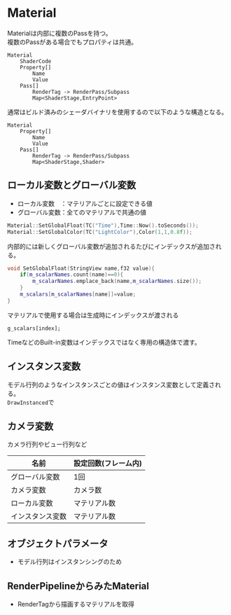 ﻿# Material

Materialは内部に複数のPassを持つ。  
複数のPassがある場合でもプロパティは共通。

```
Material
	ShaderCode
	Property[]
		Name
		Value
	Pass[]
		RenderTag -> RenderPass/Subpass
		Map<ShaderStage,EntryPoint>

```
通常はビルド済みのシェーダバイナリを使用するので以下のような構造となる。
```
Material
	Property[]
		Name
		Value
	Pass[]
		RenderTag -> RenderPass/Subpass
		Map<ShaderStage,Shader>
```

## ローカル変数とグローバル変数
* ローカル変数　：マテリアルごとに設定できる値
* グローバル変数：全てのマテリアルで共通の値
```cpp
Material::SetGlobalFloat(TC("Time"),Time::Now().toSeconds());
Material::SetGlobalColor(TC("LightColor"),Color(1,1,0.8f));
```
内部的には新しくグローバル変数が追加されるたびにインデックスが追加される。
```cpp
void SetGlobalFloat(StringView name,f32 value){
	if(m_scalarNames.count(name)==0){
		m_scalarNames.emplace_back(name,m_scalarNames.size());
	}
	m_scalars[m_scalarNames[name]]=value;
}
```
マテリアルで使用する場合は生成時にインデックスが渡される
```hlsl
g_scalars[index];
```
TimeなどのBuilt-in変数はインデックスではなく専用の構造体で渡す。

## インスタンス変数
モデル行列のようなインスタンスごとの値はインスタンス変数として定義される。  
```DrawInstanced```で
## カメラ変数
カメラ行列やビュー行列など

|名前|設定回数(フレーム内)|
|----|--------|
|グローバル変数| 1回|
|カメラ変数| カメラ数 |
|ローカル変数| マテリアル数 |
|インスタンス変数| マテリアル数 |


## オブジェクトパラメータ
* モデル行列はインスタンシングのため

## RenderPipelineからみたMaterial
* RenderTagから描画するマテリアルを取得